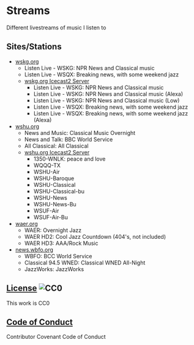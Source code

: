# Streams

Different livestreams of music I listen to

## Sites/Stations

- [wskg.org](https://wskg.org)
  - Listen Live - WSKG: NPR News and Classical music
  - Listen Live - WSQX: Breaking news, with some weekend jazz
  - [wskg.org Icecast2 Server](http://peace.str3am.com:7070/)
    - Listen Live - WSKG: NPR News and Classical music
    - Listen Live - WSKG: NPR News and Classical music (Alexa)
    - Listen Live - WSKG: NPR News and Classical music (Low)
    - Listen Live - WSQX: Breaking news, with some weekend jazz
    - Listen Live - WSQX: Breaking news, with some weekend jazz (Alexa)
- [wshu.org](http://wshu.org)
  - News and Music: Classical Music Overnight
  - News and Talk: BBC World Service
  - All Classical: All Classical
  - [wshu.org Icecast2 Server](https://wshu-iad.streamguys1.com/)
    - 1350-WNLK: peace and love
    - WQQQ-TX
    - WSHU-Air
    - WSHU-Baroque
    - WSHU-Classical
    - WSHU-Classical-bu
    - WSHU-News
    - WSHU-News-Bu
    - WSUF-Air
    - WSUF-Air-Bu
- [waer.org](http://waer.org)
  - WAER: Overnight Jazz
  - WAER HD2: Cool Jazz Countdown (404's, not included)
  - WAER HD3: AAA/Rock Music
- [news.wbfo.org](http://news.wbfo.org)
  - WBFO: BCC World Service
  - Classical 94.5 WNED: Classical WNED All-Night
  - JazzWorks: JazzWorks


## [License](LICENSE) ![CC0](http://i.creativecommons.org/p/mark/1.0/88x31.png)

This work is CC0

## [Code of Conduct](CODE_OF_CONDUCT.md)

Contributor Covenant Code of Conduct
